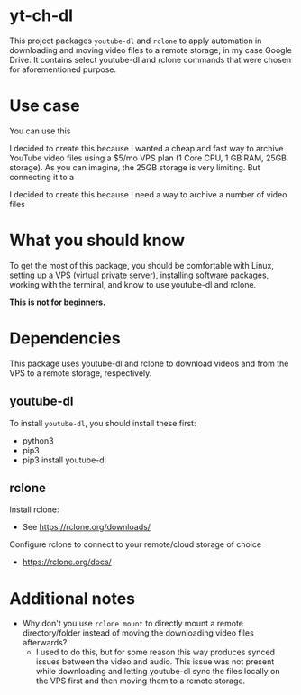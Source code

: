 # yt-ch-dl
This project packages `youtube-dl` and `rclone` to apply automation in downloading and moving video files to a remote storage, in my case Google Drive. It contains select youtube-dl and rclone commands that were chosen for aforementioned purpose.

# Use case
You can use this


I decided to create this because I wanted a cheap and fast way to archive YouTube video files using a $5/mo VPS plan (1 Core CPU, 1 GB RAM, 25GB storage). As you can imagine, the 25GB storage is very limiting. But connecting it to a

I decided to create this because I need a way to archive a number of video files

# What you should know

To get the most of this package, you should be comfortable with Linux, setting up a VPS (virtual private server), installing software packages, working with the terminal, and know to use youtube-dl and rclone.

**This is not for beginners.**

# Dependencies
This package uses youtube-dl and rclone to download videos and from the VPS to a remote storage, respectively.

## youtube-dl
To install `youtube-dl`, you should install these first:
- python3
- pip3
- pip3 install youtube-dl

## rclone
Install rclone:
- See https://rclone.org/downloads/

Configure rclone to connect to your remote/cloud storage of choice
- https://rclone.org/docs/


# Additional notes
- Why don't you use `rclone mount` to directly mount a remote directory/folder instead of moving the downloading video files afterwards?
  - I used to do this, but for some reason this way produces synced issues between the video and audio. This issue was not present while downloading and letting youtube-dl sync the files locally on the VPS first and then moving them to a remote storage.